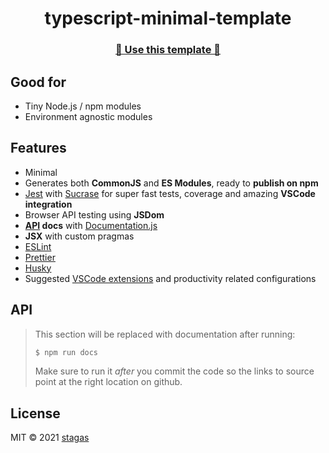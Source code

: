 <h1 align="center">typescript-minimal-template</h1>

<h3 align="center"><a href="https://github.com/stagas/typescript-minimal-template/generate">🥁 Use this template 🥁</a></h2>

## Good for

- Tiny Node.js / npm modules
- Environment agnostic modules

## Features

- Minimal
- Generates both **CommonJS** and **ES Modules**, ready to **publish on npm**
- [Jest](https://jestjs.io/) with [Sucrase](https://github.com/alangpierce/sucrase/) for super fast tests, coverage and amazing **VSCode integration**
- Browser API testing using **JSDom**
- **[API](#api) docs** with [Documentation.js](http://documentation.js.org/)
- **JSX** with custom pragmas
- [ESLint](https://eslint.org/)
- [Prettier](https://prettier.io/)
- [Husky](https://typicode.github.io/husky/)
- Suggested [VSCode extensions](https://marketplace.visualstudio.com/vscode) and productivity related configurations

## API

> This section will be replaced with documentation after running:
>
> ```sh
> $ npm run docs
> ```
>
> Make sure to run it _after_ you commit the code so the links to source point at the right location on github.

## License

MIT © 2021
[stagas](https://github.com/stagas)
